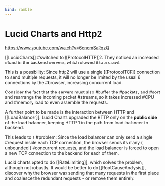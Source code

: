 ```yaml
---
kind: ramble
---
```


# Lucid Charts and Http2

<https://www.youtube.com/watch?v=6cncmSaRqzQ>

[[LucidCharts]] #switched to [[ProtocolHTTP]]2. They noticed an increased #load in the backend servers, which slowed it to a crawl.

This is a possibility: Since http2 will use a single [[ProtocolTCP]] connection to send multiple requests, it will no longer be limited by the usual 6 connections by the #browser, increasing concurrent load.

Consider the fact that the servers must also #buffer the #packets, and #sort and rearrange the incoming packet #streams, so it takes increased #CPU and #memory load to even assemble the requests.

A further point to be made is the interaction between HTTP and [[LoadBalancer]]. Lucid Charts upgraded the HTTP only on the __public side__ of the load balancer, keeping HTTP 1 in the path from load-balancer to backend.

This leads to a #problem: Since the load balancer can only send a single #request inside each TCP connection, the browser sends its many ( unbounded ) #concurrent requests, and the load balancer is forced to open a new TCP connection to the backend for each of them.

Lucid charts opted to do [[RateLimiting]], which solves the problem, although not robustly.  It would be better to do [[RootCauseAnalysis]], discover why the browser was sending that many requests in the first place and coalesce the redundant requests - or remove them entirely.
